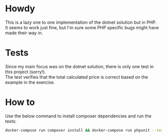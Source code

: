 # Howdy
This is a lazy one to one implementation of the dotnet solution but in PHP.  
It seems to work just fine, but I'm sure some PHP specific bugs might have 
made their way in.
# Tests
Since my main focus was on the dotnet solution, there is only one test in this project (sorry!).  
The test verifies that the total calculated price is correct based on the example in the exercise.
# How to
Use the below command to install composer dependencies and run the tests:
```bash
docker-compose run composer install && docker-compose run phpunit --testdox
```
